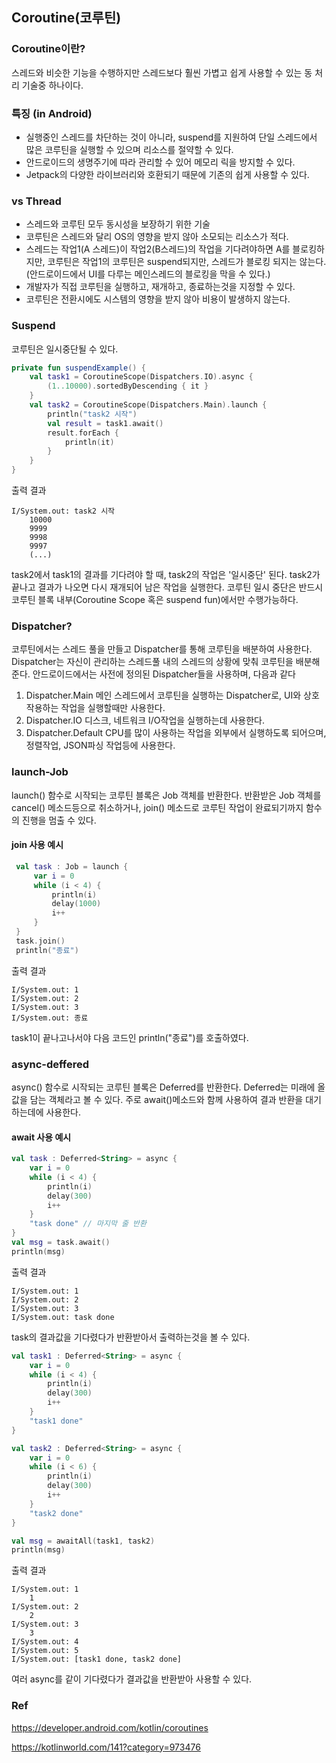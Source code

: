 ## Coroutine(코루틴)

### Coroutine이란?
스레드와 비슷한 기능을 수행하지만 스레드보다 훨씬 가볍고 쉽게 사용할 수 있는 동 처리 기술중 하나이다.

### 특징 (in Android)
- 실행중인 스레드를 차단하는 것이 아니라, suspend를 지원하여 단일 스레드에서 많은 코루틴을 실행할 수 있으며 리소스를 절약할 수 있다.
- 안드로이드의 생명주기에 따라 관리할 수 있어 메모리 릭을 방지할 수 있다.
- Jetpack의 다양한 라이브러리와 호환되기 때문에 기존의 쉽게 사용할 수 있다.

### vs Thread
- 스레드와 코루틴 모두 동시성을 보장하기 위한 기술
- 코루틴은 스레드와 달리 OS의 영향을 받지 않아 소모되는 리소스가 적다.
- 스레드는 작업1(A 스레드)이 작업2(B스레드)의 작업을 기다려야하면 A를 블로킹하지만, 코루틴은 작업1의 코루틴은 suspend되지만, 스레드가 블로킹 되지는 않는다. (안드로이드에서 UI를 다루는 메인스레드의 블로킹을 막을 수 있다.)
- 개발자가 직접 코루틴을 실행하고, 재개하고, 종료하는것을 지정할 수 있다.
- 코루틴은 전환시에도 시스템의 영향을 받지 않아 비용이 발생하지 않는다.


### Suspend
코루틴은 일시중단될 수 있다.

```kotlin
private fun suspendExample() {
    val task1 = CoroutineScope(Dispatchers.IO).async {
        (1..10000).sortedByDescending { it }
    }
    val task2 = CoroutineScope(Dispatchers.Main).launch {
        println("task2 시작")
        val result = task1.await()
        result.forEach {
            println(it)
        }
    }
}
```
출력 결과
```
I/System.out: task2 시작
    10000
    9999
    9998
    9997
    (...)
```
task2에서 task1의 결과를 기다려야 할 때, task2의 작업은 '일시중단' 된다. task2가 끝나고 결과가 나오면 다시 재개되어 남은 작업을 실행한다.
코루틴 일시 중단은 반드시 코루틴 블록 내부(Coroutine Scope 혹은 suspend fun)에서만 수행가능하다.

### Dispatcher?
코루틴에서는 스레드 풀을 만들고 Dispatcher를 통해 코루틴을 배분하여 사용한다.
Dispatcher는 자신이 관리하는 스레드풀 내의 스레드의 상황에 맞춰 코루틴을 배분해준다.
안드로이드에서는 사전에 정의된 Dispatcher들을 사용하며, 다음과 같다
1. Dispatcher.Main
   메인 스레드에서 코루틴을 실행하는 Dispatcher로, UI와 상호작용하는 작업을 실행할때만 사용한다.
2. Dispatcher.IO
   디스크, 네트워크 I/O작업을 실행하는데 사용한다.
3. Dispatcher.Default
   CPU를 많이 사용하는 작업을 외부에서 실행하도록 되어으며, 정렬작업, JSON파싱 작업등에 사용한다.

### launch-Job

launch() 함수로 시작되는 코루틴 블록은 Job 객체를 반환한다.
반환받은 Job 객체를 cancel() 메소드등으로 취소하거나, join() 메소드로 코루틴 작업이 완료되기까지 함수의 진행을 멈출 수 있다.

#### join 사용 예시
```kotlin
 val task : Job = launch {
     var i = 0
     while (i < 4) {
         println(i)
         delay(1000)
         i++
     }
 }
 task.join()
 println("종료")
```
출력 결과
```
I/System.out: 1 
I/System.out: 2
I/System.out: 3
I/System.out: 종료
```
task1이 끝나고나서야 다음 코드인 println("종료")를 호출하였다.

### async-deffered

async() 함수로 시작되는 코루틴 블록은 Deferred를 반환한다. Deferred는 미래에 올 값을 담는 객체라고 볼 수 있다.
주로 await()메소드와 함께 사용하여 결과 반환을 대기하는데에 사용한다.

#### await 사용 예시
```kotlin
val task : Deferred<String> = async {
    var i = 0
    while (i < 4) {
        println(i)
        delay(300)
        i++
    }
    "task done" // 마지막 줄 반환
}
val msg = task.await()
println(msg) 
```
출력 결과
```
I/System.out: 1
I/System.out: 2
I/System.out: 3
I/System.out: task done
```
task의 결과값을 기다렸다가 반환받아서 출력하는것을 볼 수 있다.

```kotlin
val task1 : Deferred<String> = async {
    var i = 0
    while (i < 4) {
        println(i)
        delay(300)
        i++
    }
    "task1 done"
}

val task2 : Deferred<String> = async {
    var i = 0
    while (i < 6) {
        println(i)
        delay(300)
        i++
    }
    "task2 done"
}

val msg = awaitAll(task1, task2)
println(msg) 
```
출력 결과
```
I/System.out: 1
    1
I/System.out: 2
    2
I/System.out: 3
    3
I/System.out: 4
I/System.out: 5
I/System.out: [task1 done, task2 done]
```
여러 async를 같이 기다렸다가 결과값을 반환받아 사용할 수 있다.


### Ref
https://developer.android.com/kotlin/coroutines

https://kotlinworld.com/141?category=973476

